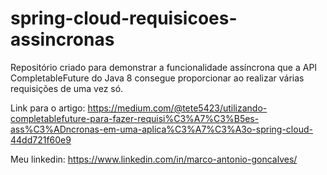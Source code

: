 # spring-cloud-requisicoes-assincronas

Repositório criado para demonstrar a funcionalidade assíncrona que a API CompletableFuture do Java 8 consegue proporcionar ao realizar várias requisições de uma vez só.

Link para o artigo:
https://medium.com/@tete5423/utilizando-completablefuture-para-fazer-requisi%C3%A7%C3%B5es-ass%C3%ADncronas-em-uma-aplica%C3%A7%C3%A3o-spring-cloud-44dd721f60e9

Meu linkedin:
https://www.linkedin.com/in/marco-antonio-goncalves/

